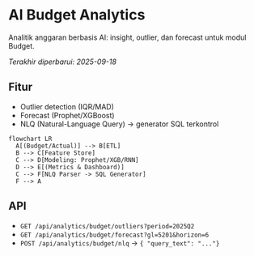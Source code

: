 # AI Budget Analytics

Analitik anggaran berbasis AI: insight, outlier, dan forecast untuk modul Budget.

_Terakhir diperbarui: 2025-09-18_

## Fitur
- Outlier detection (IQR/MAD)
- Forecast (Prophet/XGBoost)
- NLQ (Natural-Language Query) → generator SQL terkontrol

```mermaid
flowchart LR
  A[(Budget/Actual)] --> B[ETL]
  B --> C[Feature Store]
  C --> D[Modeling: Prophet/XGB/RNN]
  D --> E[(Metrics & Dashboard)]
  C --> F[NLQ Parser -> SQL Generator]
  F --> A
```

## API
- `GET /api/analytics/budget/outliers?period=2025Q2`
- `GET /api/analytics/budget/forecast?gl=5201&horizon=6`
- `POST /api/analytics/budget/nlq` → `{ "query_text": "..."}`

